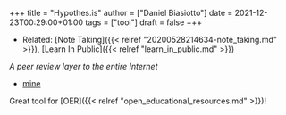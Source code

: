 +++
title = "Hypothes.is"
author = ["Daniel Biasiotto"]
date = 2021-12-23T00:29:00+01:00
tags = ["tool"]
draft = false
+++

-   Related: [Note Taking]({{< relref "20200528214634-note_taking.md" >}}), [Learn In Public]({{< relref "learn_in_public.md" >}})

_A peer review layer to the entire Internet_

-   [mine](https://hypothes.is/users/dnbias)

Great tool for [OER]({{< relref "open_educational_resources.md" >}})!
